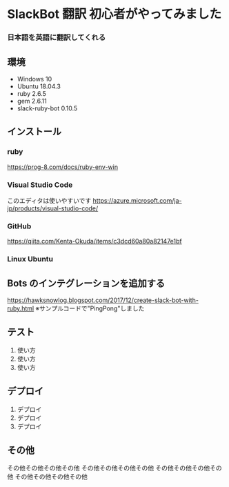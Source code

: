 # SlackBot 翻訳 初心者がやってみました
### 日本語を英語に翻訳してくれる

## 環境

- Windows 10
- Ubuntu 18.04.3
- ruby 2.6.5
- gem 2.6.11
- slack-ruby-bot 0.10.5

## インストール

### ruby
  https://prog-8.com/docs/ruby-env-win
  
### Visual Studio Code
  このエディタは使いやすいです
  https://azure.microsoft.com/ja-jp/products/visual-studio-code/
  
### GitHub
  https://qiita.com/Kenta-Okuda/items/c3dcd60a80a82147e1bf
  
### Linux Ubuntu
 
## Bots のインテグレーションを追加する
https://hawksnowlog.blogspot.com/2017/12/create-slack-bot-with-ruby.html
※サンプルコードで"PingPong"しました

  
## テスト
 
1. 使い方
2. 使い方
3. 使い方
 
## デプロイ
 
1. デプロイ
2. デプロイ
3. デプロイ
 
## その他
 
その他その他その他その他
その他その他その他その他
その他その他その他その他
その他その他その他その他
